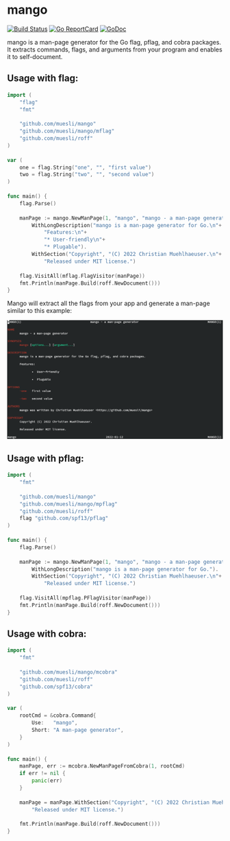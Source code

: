 # mango

[![Build Status](https://github.com/muesli/mango/workflows/build/badge.svg)](https://github.com/muesli/mango/actions)
[![Go ReportCard](https://goreportcard.com/badge/muesli/mango)](https://goreportcard.com/report/muesli/mango)
[![GoDoc](https://godoc.org/github.com/golang/gddo?status.svg)](https://pkg.go.dev/github.com/muesli/mango)

mango is a man-page generator for the Go flag, pflag, and cobra packages. It
extracts commands, flags, and arguments from your program and enables it to
self-document.

## Usage with flag:

```go
import (
    "flag"
    "fmt"

    "github.com/muesli/mango"
    "github.com/muesli/mango/mflag"
    "github.com/muesli/roff"
)

var (
    one = flag.String("one", "", "first value")
    two = flag.String("two", "", "second value")
)

func main() {
    flag.Parse()

    manPage := mango.NewManPage(1, "mango", "mango - a man-page generator").
        WithLongDescription("mango is a man-page generator for Go.\n"+
            "Features:\n"+
            "* User-friendly\n"+
            "* Plugable").
        WithSection("Copyright", "(C) 2022 Christian Muehlhaeuser.\n"+
            "Released under MIT license.")

    flag.VisitAll(mflag.FlagVisitor(manPage))
    fmt.Println(manPage.Build(roff.NewDocument()))
}
```

Mango will extract all the flags from your app and generate a man-page similar
to this example:

![mango](/mango.png)

## Usage with pflag:

```go
import (
    "fmt"

    "github.com/muesli/mango"
    "github.com/muesli/mango/mpflag"
    "github.com/muesli/roff"
    flag "github.com/spf13/pflag"
)

func main() {
    flag.Parse()

    manPage := mango.NewManPage(1, "mango", "mango - a man-page generator").
        WithLongDescription("mango is a man-page generator for Go.").
        WithSection("Copyright", "(C) 2022 Christian Muehlhaeuser.\n"+
            "Released under MIT license.")

    flag.VisitAll(mpflag.PFlagVisitor(manPage))
    fmt.Println(manPage.Build(roff.NewDocument()))
}
```

## Usage with cobra:

```go
import (
	"fmt"

	"github.com/muesli/mango/mcobra"
	"github.com/muesli/roff"
	"github.com/spf13/cobra"
)

var (
    rootCmd = &cobra.Command{
        Use:   "mango",
        Short: "A man-page generator",
    }
)

func main() {
    manPage, err := mcobra.NewManPageFromCobra(1, rootCmd)
    if err != nil {
        panic(err)
    }

    manPage = manPage.WithSection("Copyright", "(C) 2022 Christian Muehlhaeuser.\n"+
        "Released under MIT license.")

    fmt.Println(manPage.Build(roff.NewDocument()))
}
```
